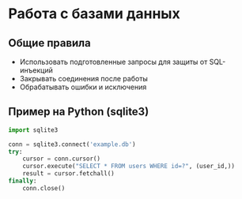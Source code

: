 # Работа с базами данных

## Общие правила
- Использовать подготовленные запросы для защиты от SQL-инъекций
- Закрывать соединения после работы
- Обрабатывать ошибки и исключения

## Пример на Python (sqlite3)
```python
import sqlite3

conn = sqlite3.connect('example.db')
try:
    cursor = conn.cursor()
    cursor.execute("SELECT * FROM users WHERE id=?", (user_id,))
    result = cursor.fetchall()
finally:
    conn.close()

